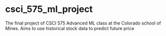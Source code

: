 # csci_575_ml_project
The final project of CSCI 575 Advanced ML class at the Colorado school of Mines. Aims to use historical stock data to predict future price
